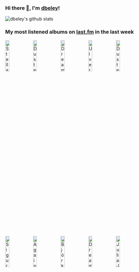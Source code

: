 ### Hi there 👋, I'm [dbeley](https://dbeley.ovh/en)!

![dbeley's github stats](https://github-readme-stats.vercel.app/api?username=dbeley)

### My most listened albums on [last.fm](https://www.last.fm/user/d_beley) in the last week

[<img src='https://lastfm.freetls.fastly.net/i/u/300x300/5d545899d487ad7fc39b255787100096.jpg' width='16%' height='16%' alt='Stella Donnelly - Flood'>](https://www.last.fm/music/stella%2bdonnelly/flood)&nbsp;
[<img src='https://lastfm.freetls.fastly.net/i/u/300x300/5313a74c73ebef3c9d2bb6d3ccf4337f.jpg' width='16%' height='16%' alt='Duster - Stratosphere'>](https://www.last.fm/music/duster/stratosphere)&nbsp;
[<img src='https://lastfm.freetls.fastly.net/i/u/300x300/662011dbdc1d5df576b1c3bfbcf7888e.jpg' width='16%' height='16%' alt='Dream Theater - Metropolis, Pt. 2: Scenes From a Memory'>](https://www.last.fm/music/dream%2btheater/metropolis%252c%2bpt.%2b2%253a%2bscenes%2bfrom%2ba%2bmemory)&nbsp;
[<img src='https://lastfm.freetls.fastly.net/i/u/300x300/6f3071be2f834907e211218f32d2783d.jpg' width='16%' height='16%' alt='Ulver - Kveldssanger'>](https://www.last.fm/music/ulver/kveldssanger)&nbsp;
[<img src='https://lastfm.freetls.fastly.net/i/u/300x300/845716297e338b13a715e43d54f06453.jpg' width='16%' height='16%' alt='Duster - Contemporary Movement'>](https://www.last.fm/music/duster/contemporary%2bmovement)&nbsp;
<br>
[<img src='https://lastfm.freetls.fastly.net/i/u/300x300/7590f1a5be683812ef6d0effefde313b.jpg' width='16%' height='16%' alt='Sigur Rós - Ágætis byrjun'>](https://www.last.fm/music/sigur%2br%25c3%25b3s/%25c3%2581g%25c3%25a6tis%2bbyrjun)&nbsp;
[<img src='https://lastfm.freetls.fastly.net/i/u/300x300/6e47ebcec6f1891c2e5635ecc82a1da0.jpg' width='16%' height='16%' alt='Against All Logic - 2012 - 2017'>](https://www.last.fm/music/against%2ball%2blogic/2012%2b-%2b2017)&nbsp;
[<img src='https://lastfm.freetls.fastly.net/i/u/300x300/c6b4122bb1dd46eea23e64e7317ee2bf.png' width='16%' height='16%' alt='Björk - Homogenic'>](https://www.last.fm/music/bj%25c3%25b6rk/homogenic)&nbsp;
[<img src='https://lastfm.freetls.fastly.net/i/u/300x300/bd67567d5fc4672dd6ce4deb702f0f92.jpg' width='16%' height='16%' alt='Dream Theater - Awake'>](https://www.last.fm/music/dream%2btheater/awake)&nbsp;
[<img src='https://lastfm.freetls.fastly.net/i/u/300x300/866c5ba4c6b88810b638d0ba984bca9a.jpg' width='16%' height='16%' alt='Julia Jacklin - PRE PLEASURE'>](https://www.last.fm/music/julia%2bjacklin/pre%2bpleasure)&nbsp;
<br>
